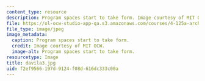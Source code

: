 ```yaml
---
content_type: resource
description: Program spaces start to take form. Image courtesy of MIT OCW.
file: https://ol-ocw-studio-app-qa.s3.amazonaws.com/courses/4-125a-architecture-studio-building-in-landscapes-fall-2005/f2ef9566197d9124f08d616dc333c00a_davila3.jpg
file_type: image/jpeg
image_metadata:
  caption: Program spaces start to take form.
  credit: Image courtesy of MIT OCW.
  image-alt: Program spaces start to take form.
resourcetype: Image
title: davila3.jpg
uid: f2ef9566-197d-9124-f08d-616dc333c00a
---
```

